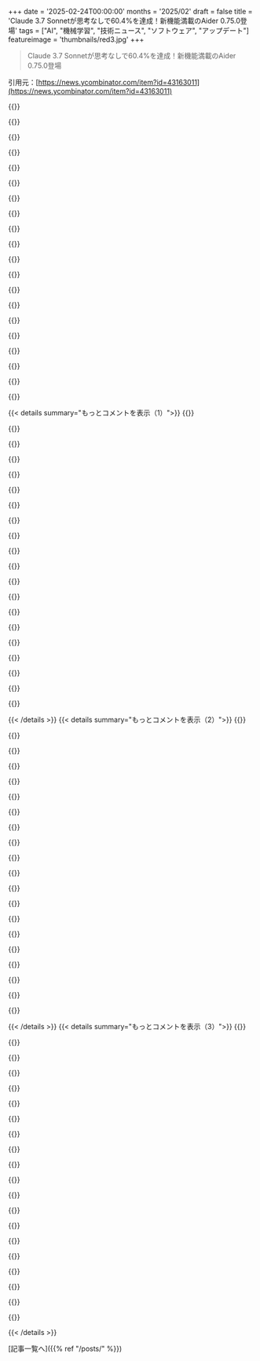 +++
date = '2025-02-24T00:00:00'
months = '2025/02'
draft = false
title = 'Claude 3.7 Sonnetが思考なしで60.4%を達成！新機能満載のAider 0.75.0登場'
tags = ["AI", "機械学習", "技術ニュース", "ソフトウェア", "アップデート"]
featureimage = 'thumbnails/red3.jpg'
+++

> Claude 3.7 Sonnetが思考なしで60.4%を達成！新機能満載のAider 0.75.0登場

引用元：[https://news.ycombinator.com/item?id=43163011](https://news.ycombinator.com/item?id=43163011)

{{<matomeQuote body="Claude 3.7 Sonnetが思考なしでaider polyglotのリーダーボードで60.4%を獲得したんだって。o3-mini-highと3位タイで、Sonnet 3.7が非思考のスコア最高記録を持ってる。Aider 0.75.0も3.7 Sonnetをサポートしてるらしい。思考のサポートや結果は近日公開予定だよ。" userName="anotherpaulg" createdAt="2025-02-24T20:40:21" color="#45d325">}}

{{<matomeQuote body="225のExercismコーディングエクササイズについて、データの漏洩を減らす努力ってやってるのかな？この問題は2023年以前からネットにあったから、現代のモデルのトレーニングデータに含まれてるでしょう。" userName="nightpool" createdAt="2025-02-24T23:55:17" color="">}}

{{<matomeQuote body="完璧を追求するあまり良いものを見失わないようにしてる。ベンチマークには限界があるけど、Exercismの問題はLLMのコード修正能力を測るのに効果的だよ。多くのフィードバックから、aiderのベンチマークはモデルのコーディングスキルと強く相関してると思う。あくまでaiderを評価・改善するためのものなんだけど、LLMのコーディングスキルを測る良い方法にもなったね。" userName="anotherpaulg" createdAt="2025-02-25T04:34:52" color="#45d325">}}

{{<matomeQuote body="自分でテストを考えるのが好きなんだ。実際に思考してるか分かるからね。興味深いのは、身体的な世界について考えるテストだと思ってる。最近の好きな問題は、コーヒーを2分間でなるべく冷やす方法についてなんだ。" userName="jonplackett" createdAt="2025-02-25T09:14:22" color="#45d325">}}

{{<matomeQuote body="思考は必要ないよ。その質問はネットでぐぐれば説明がたくさん出てくるから、トレーニングデータに含まれてる可能性が高い。" userName="danbruc" createdAt="2025-02-25T09:33:14" color="">}}

{{<matomeQuote body="その答えが面白いから、思考の良いテストじゃないかも。何年も前にネットでその説明を読んだし、思い出に残ってる。だから大規模なデータでトレーニングされたモデルにも覚えてるんじゃないかな。思考を試すもっと良い方法は、誰もが話さないようなつまらない細かい情報について質問することだと思う。" userName="akoboldfrying" createdAt="2025-02-25T09:28:22" color="">}}

{{<matomeQuote body="興味本位で、その答えは何？君のコメントだと、もっと明らかに思える選択肢が間違ってるように思えるんだけど。" userName="xx_ns" createdAt="2025-02-25T09:31:10" color="">}}

{{<matomeQuote body="答えは、ミルクを先に入れてから置いておくってことなんじゃない？制限時間が2分だから、後からミルク入れたらすでに時間をオーバーしてる気がする。" userName="chairdoor" createdAt="2025-02-25T23:00:50" color="">}}

{{<matomeQuote body="Simple Benchはこの方向で進めてるよ。" userName="s-macke" createdAt="2025-02-25T09:36:42" color="">}}

{{<matomeQuote body="もう一つ簡単な問題を思いついたんだけど、思考モデルが間違えるんだ: ‘Ahnentafel’の数は自分が1から始まる。誰かの父親のAhnentafel番号を知りたければ倍にすれば良い。母親の場合は倍にして1を足す。" userName="vintermann" createdAt="2025-02-25T17:21:21" color="#ff33a1">}}

{{<matomeQuote body="この説明では、手助けなしに考えた場合、思考モデル以外はほぼ間違えるってことだよね。Claude 3.7を使ったら正しい答えが出た（多分2番だと思う）。コストを入れて、実際に計算もして、最終的な回答も出したんだ。" userName="gwd" createdAt="2025-02-25T09:52:41" color="#ff5c5c">}}

{{<matomeQuote body="次回は合成コンテンツ用にpastebinを使った方がいいんじゃない？" userName="larodi" createdAt="2025-02-25T11:39:02" color="">}}

{{<matomeQuote body="指摘ありがとう。本当に downvote されて混乱してたから、最初の人がpastebin使えって提案してくれたら、みんなとの会話がもっと和やかになったかも。" userName="gwd" createdAt="2025-02-25T13:17:52" color="">}}

{{<matomeQuote body="最大32kの思考トークンを使って、Sonnet 3.7は64.9％のスコアでSOTA達成したよ。" userName="anotherpaulg" createdAt="2025-02-25T00:46:07" color="#45d325">}}

{{<matomeQuote body="現状は進歩が段階的になってきてるね。同時に、AnthropicとOpenAIはお金を結構失ってる。どうやって価値を増やさずに利益を上げるつもりなんだろう。" userName="mikae1" createdAt="2025-02-25T06:31:48" color="">}}

{{<matomeQuote body="Yudkowskyが言ってたけど、もし今 LLM の進歩が止まっても、十分な経済変化があって奇妙な十年になるって。護りがなくても、ラボが自分たちが作り出した価値の一部を捕まえられれば、投資家たちに大きなリターンをもたらす可能性がある。" userName="khafra" createdAt="2025-02-25T06:52:09" color="#785bff">}}

{{<matomeQuote body="どんな経済変化があるの？特定の分野（プログラミングとかコンサルなど）では生産性が10％上がったかもしれないけど、地震みたいな変化にはならないよね。インターネットやウェブの方が影響が大きかった。" userName="weatherlite" createdAt="2025-02-25T12:33:47" color="">}}

{{<matomeQuote body="LLMは根本的に新しいパラダイムなんだ。ただ、まだ広まってないだけ。ウェブも突然現れたわけじゃなくて、最初はゆっくり、次に急に広がった。その後にお金が入ってきた。" userName="Seanambers" createdAt="2025-02-25T16:22:13" color="#38d3d3">}}

{{<matomeQuote body="LLMはもう広く使われてるけど、あまりインパクトないよ。私の妻は大手4社で会計士をやってて、みんな使ってる（Microsoft Officeのユーザーも多いし）。でも、CEOが言うほどの大きな技術変化じゃない。信頼性や事実確認、記憶の改善が必要だし、いつそこの改善が見込めるかわからない。" userName="weatherlite" createdAt="2025-02-25T17:30:02" color="">}}

{{<matomeQuote body="必ずしもそうじゃないよ。ワークフローを適応させる必要があるんだ。それが各産業革命の過程で起きたこと。最初は電気発電機が蒸気発電機に取って代わっただけで、生産性の向上はなかった。でも、周囲のプロセスを変えたことで劇的に変わった。" userName="KoolKat23" createdAt="2025-02-25T18:47:10" color="#ff5733">}}

{{< details summary="もっとコメントを表示（1）">}}
{{<matomeQuote body="なんか分からん。たまにひどい判断ミスや事実無根、自分の記憶がないとか、幻覚みたいなことが起きるワークフローって何よ？カスタマーサポートとかでは絶対無理だと思う。その大きな問題が改善されない限り、ツールは常に限界があるよ。" userName="weatherlite" createdAt="2025-02-26T07:53:26" color="">}}

{{<matomeQuote body="新しい時代の入り口にいると思う。LLMはストーリーの一部に過ぎない。ニューラルネットのアーキテクチャやツールが成熟して、LLMのようなものを作るのが可能になった。LLMは開発者とユーザーのインターフェースを変えるけど、始まりに過ぎない。" userName="jacob019" createdAt="2025-02-26T13:29:12" color="#ff5733">}}

{{<matomeQuote body="カスタマーサポートでは生産性が上がってるよ。回答をドラフトして、人間がそれを確認するだけ。幻覚の頻度は減ってるし、こういう作業のわずかな時間節約が大きな効果を生むんだ。" userName="KoolKat23" createdAt="2025-02-26T23:17:23" color="">}}

{{<matomeQuote body="これって仕事を倍増させる力があるよ。秘書を持つ感覚で、普通の人より劣るけど、確認しやすいタスクには十分使える。面倒な作業を任せられるから、人間は疲弊しない。" userName="harshreality" createdAt="2025-02-26T02:41:52" color="">}}

{{<matomeQuote body="同意だな。誰が一番注目を集めるかも重要だ。今ではChatGPTが情報を確認するのに初めの場所になってる。20年以上Googleがその役割だったのに。" userName="jonplackett" createdAt="2025-02-25T09:18:58" color="#785bff">}}

{{<matomeQuote body="競争がないなら、あまり価値を確保できないよ。競争がないと価格がゼロになりがちだし、ただで作る人がいるから余計厳しい。" userName="dragonwriter" createdAt="2025-02-25T09:54:37" color="">}}

{{<matomeQuote body="市場競争は一瞬では起こらない。奪われる前にお金を集めるチャンスはたくさんある。流れ出る水を考えると、高速で水を入れられれば、シンクが空になる前にたくさん集められる。" userName="TeMPOraL" createdAt="2025-02-25T12:46:44" color="">}}

{{<matomeQuote body="Paul、claudeの思考モードを使うにはyamlの設定変更がいるって notes にあったけど、何かコツある？コミットを解析中で、openrouterを通してのアーキテクトサポート追加かどうか分からなかった。" userName="vessenes" createdAt="2025-02-25T06:56:00" color="">}}

{{<matomeQuote body="それに対して$36.83で、o1の$186.50に比べてどうなの？" userName="pclmulqdq" createdAt="2025-02-25T01:48:12" color="">}}

{{<matomeQuote body="しかも$36.83でDeepSeek R1 + claude-3-5は$13.29で、後者の「正しい編集形式を使用するパーセント」は100%対97.8%だ。edit: DeepSeek R1 + claude-3-7がどれくらいよく機能するのか見るのも面白い。" userName="pzo" createdAt="2025-02-25T04:48:59" color="">}}

{{<matomeQuote body="DeepSeek R1とclaude-3-5の組み合わせが、単体のモデルよりも良かった理由について公に情報ありますか？" userName="tw1984" createdAt="2025-02-25T05:23:20" color="">}}

{{<matomeQuote body="Grok3と比べてどうですか？コーディングにはGrok3が良いって話を聞いたことがあります。" userName="VectorLock" createdAt="2025-02-25T06:07:55" color="">}}

{{<matomeQuote body="Claude 3.5の正しいdiffフォーマットスコアが99.6％からClaude 3.7で93.3％に下がったのが興味深いです。claude-codeを使ったときは、正しいdiffを得るのに何度も試す必要があったので、改善されることを願っています。" userName="gwd" createdAt="2025-02-24T22:13:44" color="#ff5c5c">}}

{{<matomeQuote body="それはファイルコンテキストの問題だよ。cursorやclineみたいなクソのコンテキストメーカー使うから。Cloodを試してみて。特に「anthropic high usage」は、機能が一発で決まるから、やり方が悪いんだよ。コンテキストをピンポイントに合わせてみて。必要なファイルでコンテキストを設定して。それができれば一発で成功するはず。" userName="Sterling9x" createdAt="2025-02-25T06:02:56" color="">}}

{{<matomeQuote body="aiderの作業に感謝！俺のお気に入りのAIツールなんだ。" userName="bearjaws" createdAt="2025-02-24T20:55:17" color="#38d3d3">}}

{{<matomeQuote body="本当に最高だね。多分gitのおかげで、ハルシネーションしやすいけど修正可能なシステムと特に相性がいいんじゃないかな。" userName="bt1a" createdAt="2025-02-25T00:03:17" color="">}}

{{<matomeQuote body="Aiderは好きだけど、自動コミットはオフにした。AIにコードをコミットさせるのがどうしてもできないんだ。みんなはAiderにコミットさせてるの？" userName="doctoboggan" createdAt="2025-02-25T03:55:33" color="">}}

{{<matomeQuote body="俺も自動コミットはしないよ。壊れた状態でコミットするのが嫌だから、LLMはしょっちゅう壊すし。" userName="sejje" createdAt="2025-02-25T04:17:32" color="">}}

{{<matomeQuote body="Claude 3.7とDeepseekを使ったことある？「DeepSeek R1 + claude-3-5-sonnet-20241022」が第二位だから、「DeepSeek R1 + claude-3-7」が一番良い選択になりそうじゃない？" userName="doctoboggan" createdAt="2025-02-25T03:53:26" color="#38d3d3">}}

{{<matomeQuote body="みんなこんにちは！Claude CodeチームのBorisだよ。@eschluntz、@catherinewu、@wolffiex、@bdrが今から1時間くらいいるから、質問があったらどんどん聞いてね。" userName="bcherny" createdAt="2025-02-24T19:04:54" color="#785bff">}}


{{< /details >}}
{{< details summary="もっとコメントを表示（2）">}}
{{<matomeQuote body="プロンプトを入力して、モデルが90％もしくは100％答えを出してから『システムが混雑してて答えを出せない』ってエラーが出るのが本当にイライラする。せめて、未完成でも出た返答にはアクセスできるようにしてほしい。" userName="babyshake" createdAt="2025-02-24T19:36:56" color="#38d3d3">}}

{{<matomeQuote body="UIで限界にひっかかるのが不満なんだ。何回もリクエストすると限度に達しちゃって。コンソールAPI使うとプロジェクトの機能が使えなくなるし、これからこの制限が増加する可能性はあるの？修正してくれてありがとう、Claudeは素晴らしいよ。" userName="pookieinc" createdAt="2025-02-24T19:09:33" color="">}}

{{<matomeQuote body="これには頑張ってるって知ってるし、Web UIの改善もしてるのは分かってる。だからClaude CodeはAPI経由で動くんだ！" userName="eschluntz" createdAt="2025-02-24T19:25:30" color="">}}

{{<matomeQuote body="たぶんみんな5倍の限度であれば喜んで払うと思う。そして、長いスレッドの負担を軽減するために、情報の自動要約があれば最高だな。ユーザーにストレスを与えないことも大事だよね。" userName="smallerfish" createdAt="2025-02-24T19:42:24" color="#785bff">}}

{{<matomeQuote body="モデルを作るチームに重要なポイントを伝えたい。多くの人がもっとお金を払っても性能を向上させたいと思ってる。私は10倍払ってもいいと思ってるんだ。" userName="justinbaker84" createdAt="2025-02-24T21:45:52" color="">}}

{{<matomeQuote body="成長企業だから、限度を一時的に設けてもユーザーが多い方がいいんだろうね。キャパの問題がある限り、両方を手に入れるのは難しいかも。" userName="willsmith72" createdAt="2025-02-24T23:21:12" color="">}}

{{<matomeQuote body="結構お金を払ってたけど、毎日仕事中に限度にぶつかってイライラしてた。結局ChatGPTに貼り付けて続けてたから、プロとして使うのは勧められなくなった。" userName="mianos" createdAt="2025-02-25T03:47:55" color="#ff5733">}}

{{<matomeQuote body="もし代替が構わないなら、https://glama.ai/gatewayを試してみて。料金なしで約100億トークンを提供してて、OpenAIのAPIにも対応してる。日常的にLLMを使ってるから、機能追加もすぐにやってるよ。" userName="punkpeye" createdAt="2025-02-24T19:45:34" color="">}}

{{<matomeQuote body="問題はAPIの限界じゃなくてWeb UIの限界だと思う。Claude APIを使うとその限界を回避できるけど、別のインターフェースが必要になるね。" userName="airstrike" createdAt="2025-02-24T19:49:37" color="">}}

{{<matomeQuote body="APIには制限があるみたいだね。最高のティアにいても、コーディングアシスタント使ってるとすぐぶつかるよ。GlamaはUIとAPIを組み合わせてるのが強みで、両方を同じくらいに磨いてるんだ。機能数でAnthropicに勝てるかは微妙だけど、僕の作った部分は愛を込めて作ったから。それに、OpenAI/Anthropic間でモデルを切り替えられたり、横並びでの会話ができたり、会話の全文検索やLaTeX、Mermaid、リッチテキスト編集、画像アップロード、レスポンスのパーソナライズができるんだ。全てのアクションにはcmd+k（ctrl+k）でショートカットがあるよ。" userName="punkpeye" createdAt="2025-02-24T20:15:17" color="#ff5c5c">}}

{{<matomeQuote body="deepseek r1のサポートはあるの？今取り組んでるプロダクトに必要なんだ。" userName="cmdtab" createdAt="2025-02-24T20:47:00" color="">}}

{{<matomeQuote body="自分も同じ問題だな。$20のサブスクリプションでUIしか使ったことないんだけど、CLIも同じのが使えるのかな？AWSのAPI料金みたいに使いすぎてビックリするのが怖いよ。" userName="clangfan" createdAt="2025-02-24T19:35:23" color="#ff5733">}}

{{<matomeQuote body="APIの料金はAWSみたいなもんで、使った分だけ払う感じだよ。セッション退出時には費用を表示して、セッション中に/costで今のコストも見られるんだ。費用をトラッキングしたり、驚かないように支出制限も設定できるよ。" userName="eschluntz" createdAt="2025-02-24T20:14:44" color="#45d325">}}

{{<matomeQuote body="今のPro会員として本当に欲しいのは、優先アクセスが含まれたサブスクリプションティア（約120ドル/月？）で、APIクレジットもたっぷり入ってるやつ。月の大半、つまり平均して1日4時間、15日くらいコーディングのためにClaudeと一緒に作業できるようにしたい。チャットとAPIの使用をフラットレートでまとめたいんだ。現状のProだとAPIクレジットが無いから不便だよ。実際にはビジネスアカウントが必要なのも問題だし。Claudeは本当に優秀だから、お金を払うから簡単にしてほしい！" userName="danw1979" createdAt="2025-02-24T22:25:01" color="#ff5c5c">}}

{{<matomeQuote body="Claudeのコーディングでのキーポイントは、ウェブインターフェイスを使うとRAGを使わないことだ。トークンを使っちゃうけど、モデルは全てを見ているから、より良い返答ができるんだ。Claude Codeも同じで、ドキュメントレベルのRAGを使っているのかな？それなら、関連するドキュメントがあれば、全てをコンテキストに入れられるはず。コードベースを使いやすいファイルサイズに分割するのも重要だね。あと、Sonnet 3.7のコンテキストサイズは3.5と同じなのかも気になる。Claude Sonnetのおかげで最近の作業のやり方が変わって、もっとできるようになったよ。" userName="antirez" createdAt="2025-02-24T19:50:34" color="">}}

{{<matomeQuote body="そうだね、今のところClaude CodeはRAGを使ってないよ。我々のテストでは、エージェンティック検索がRAGよりも良いパフォーマンスを発揮したから。" userName="bcherny" createdAt="2025-02-24T20:03:16" color="#ff33a1">}}

{{<matomeQuote body="それは面白いね。エージェンティック検索について詳しく教えてもらえる？" userName="marlott" createdAt="2025-02-24T20:23:01" color="">}}

{{<matomeQuote body="Claude CodeのドキュメントでRipgrepをインストールすることを勧めているから、検索を使って改善するためのスニペットを探すことが多いと思ったんだ。これもRAGに含まれると思う。RAGはベクトル検索だけじゃないと思っていて、Ripgrepのように情報検索を生成の拡張に使う手法もあるよ。情報検索は、ベクトル検索が人気になる前からずっと存在しているから。" userName="simonw" createdAt="2025-02-24T23:20:47" color="#45d325">}}

{{<matomeQuote body="情報検索にはいろんな形があるのは同意だけど、モデルがツールコールを使って検索を指示してるのはRAGと呼ぶべきかどうかは重要な区別だと思う。この“エージェンティック検索”って名前の方がしっくりくるよ。" userName="jcheng" createdAt="2025-02-25T06:39:17" color="">}}

{{<matomeQuote body="そうだね、RAGだと思うよ。Retrieval Augmented Generation、つまり生成を補強するためにコンテンツを取得するわけだ。ベクター検索を使ったからってどうだって？実際、最良のベクター検索実装はベクターとFTSのハイブリッドに切り替え始めてるし、BM25なんかがてんでいいアルゴリズムであることが分かってるから。全然あいまいな“Agentic search”って言葉の意味がわからないなんて思う。" userName="simonw" createdAt="2025-02-25T07:12:51" color="#785bff">}}


{{< /details >}}
{{< details summary="もっとコメントを表示（3）">}}
{{<matomeQuote body="誰が「あなた」かによると思うな。従来のRAGだと、検索のメカニズムが事前に決まっていて、検索は前もって行われてその結果がモデルに渡される。俺は“agentic search”を、モデルが特定のクエリに対して最も効果的に使える検索ツールを持つってことだと思ってる。検索アルゴリズム、クエリ、検索回数が全て自分のコントロール下にあるってこと。" userName="regularfry" createdAt="2025-02-25T08:45:03" color="#785bff">}}

{{<matomeQuote body="時々“self RAG”って呼ばれるやつかな。つまり、エージェントが人間みたいにファイルを見て関連性のあるものを見つけるってこと。" userName="antirez" createdAt="2025-02-24T21:13:34" color="">}}

{{<matomeQuote body="ベクター検索と比べてどうなの？" userName="kadushka" createdAt="2025-02-24T21:54:55" color="">}}

{{<matomeQuote body="Anthropicが戻ってきて、最高のコーディングモデルを作る地位を確立してるね。Claude Codeで、Cursorやその競合の市場シェアを奪う狙いが明確だ。これは予想してたことだ。アプリ層にはほとんど障壁がないから、収益を生む可能性のあるアプリは、成長と利益追求のために基盤モデル企業に吸収されるのが自然だ。" userName="fsndz" createdAt="2025-02-24T19:15:05" color="#ff5733">}}

{{<matomeQuote body="アプリ層が唯一の防壁だって十分言える気がする。最終的にはAnthropicがCursorを買収する可能性が高いんじゃないかな。お客さんがどのブランドや商品にお金を払うかはすごく重要だしね。" userName="keithwhor" createdAt="2025-02-24T19:25:49" color="#ff5c5c">}}

{{<matomeQuote body="もしClaude Codeがより良い体験を提供できれば、ユーザーはCursorからClaude Codeに素早く移るだろうね。Claudeはコードのためにある。" userName="fsndz" createdAt="2025-02-24T19:50:30" color="#ff5c5c">}}

{{<matomeQuote body="（1）それは大きな「もし」だよ。Cursorがもう実現してることを提供できる専門チームを作る必要があるから、それは簡単なことじゃない。世界にその市場の直感を持ったエンジニアはほんの数人しかいないし、彼らはおそらく他の人がやってることを同じ給料でコピーするために自分のエネルギーを使う理由がないと思う。（2）本当にユーザー（開発者）が実際にそういう行動をするのかは不明かな。エンジニアリングはちょっとカゴ・カルトみたいだし、Cursorは良かったから人気になったけど、人気になったから人気になった部分もあるし。" userName="keithwhor" createdAt="2025-02-24T19:56:31" color="">}}

{{<matomeQuote body="Cursorにはモデルすらなくて、ただVSCodeがあるだけ。" userName="neal_" createdAt="2025-02-25T03:57:47" color="">}}

{{<matomeQuote body="Claude Codeをオープンソースにするのはどう？人々はミニファイされたバージョンの逆エンジニアリングを試みたみたいだし。" userName="swairshah" createdAt="2025-02-24T20:47:15" color="">}}

{{<matomeQuote body="AIモデル使いたいけど、’Anthropicのサービスを使うには有効な電話番号が必要’っていうのがネックなんだ。ここまで電話番号要求するAIサービスは他にないから、今までの競合のセキュリティの失敗もあって、個人情報が守られるとは思えないんだよね。" userName="jiggawatts" createdAt="2025-02-24T23:28:19" color="">}}

{{<matomeQuote body="電話番号だし、もう何度も売買されてるじゃん。Edward Snowden並みでない限り、そこまで心配しなくてもいいと思うけど、プライバシー感覚が結果より大事なら、そりゃそれでいいんじゃない？" userName="AdrianEGraphene" createdAt="2025-02-25T01:02:53" color="">}}

{{<matomeQuote body="最大のお客さんであるCursorは、あなたたちが直接競合することを聞いてどう思っているの？" userName="Ninjinka" createdAt="2025-02-24T19:40:48" color="">}}

{{<matomeQuote body="すごいよ、Claudeはプラグ&プレイなコードを書くのがめっちゃうまい。IDEとの統合の可能性について教えてくれない？Jetbrains IDEへの統合があれば超便利だと思うんだ。" userName="LouisSayers" createdAt="2025-02-24T19:24:31" color="#ff5c5c">}}

{{<matomeQuote body="真面目な質問なんだけど、これらのツールを考慮してコンピュータサイエンスの学生に何かアドバイスある？" userName="throw83288" createdAt="2025-02-24T22:16:58" color="">}}

{{<matomeQuote body="真面目な答え：コーディングを学べ。これらのツールを使うのに、良いコードがどういうものかを知る必要がある。LLMの出力に頼りきって、評価できないスキルがないと問題が出るよ。今でもコンパイラがあっても低レベルの機械コードを書く人はいるんだ。" userName="danw1979" createdAt="2025-02-24T22:33:24" color="#785bff">}}

{{<matomeQuote body="自分のコードの関数をハイライトしてAIに新しいモジュールファイルに移してインポートするよう頼むのを自動化したい。毎回煩雑なプロンプトを書かなくても、簡単にできたらいいな。" userName="galaxyLogic" createdAt="2025-02-24T22:49:28" color="">}}

{{<matomeQuote body="大抵の言語サーバーにはこんな機能があるんじゃないの？" userName="Aeolun" createdAt="2025-02-24T23:14:26" color="">}}

{{<matomeQuote body="これ、ありがとう！すごくワクワクするローンチだね。HNコミュニティがチェックすべきクールなアプリやデモの例がある？" userName="light_triad" createdAt="2025-02-24T19:09:38" color="#ff5c5c">}}

{{<matomeQuote body="こんにちは！Claude Codeをサンドボックスプロジェクトで何時間も実行させているデモを作ってるよ：<https://x.com/ErikSchluntz/status/1894104265817284770><br>簡単に言うと、Claudeにコードを速くするよう頼んだら1.8倍速になったけど、2時間かけてそれを回し続けたら500倍速になったよ！" userName="eschluntz" createdAt="2025-02-24T19:18:25" color="#ff5733">}}

{{<matomeQuote body="KagiのLLMベンチマークがSonnet 3.7用に一般的な目的と考えるモードに更新されたみたいだね。Gemini 2.0 Proには敵わないけど、試した中では二番目に能力が高いLLMだって。思考モードはイマイチで、o1-miniやo3-miniと同じくらいのレベルっぽい（8192トークンの考える予算付きで）。全体的にはとてもいいアップデートで、同じ価格で質も速さも向上してるよ。Kagi Assistantで24時間以内に使えるようになるといいね！" userName="freediver" createdAt="2025-02-24T19:57:30" color="#785bff">}}


{{< /details >}}


[記事一覧へ]({{% ref "/posts/" %}})
